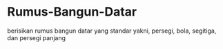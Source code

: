 # Rumus-Bangun-Datar
berisikan rumus bangun datar yang standar yakni, persegi, bola, segitiga, dan persegi panjang
